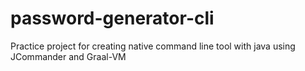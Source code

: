 # password-generator-cli
Practice project for creating native command line tool with java using JCommander and Graal-VM